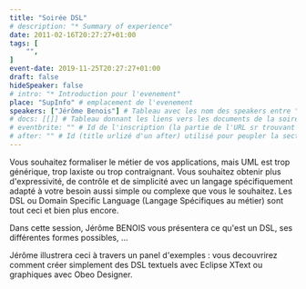 ```yaml
---
title: "Soirée DSL"
# description: "* Summary of experience"
date: 2011-02-16T20:27:27+01:00
tags: [
    "",
]
event-date: 2019-11-25T20:27:27+01:00
draft: false
hideSpeaker: false
# intro: "* Introduction pour l'evenement"
place: "SupInfo" # emplacement de l'evenement
speakers: ["Jérôme Benois"] # Tableau avec les nom des speakers entre " et séparé par des , et doit être identique au titre du speaker enregistré !
# docs: [[]] # Tableau donnant les liens vers les documents de la soirée hors affiche - exemple : [["L'inauguration","http://toursjug.cloud.xwiki.com/xwiki/bin/download/Meetings/20080409/InaugurationToursJUG.pdf"], ["Unitils et Selenium","Unitils-Selenium.pdf"]]
# eventbrite: "" # Id de l'inscription (la partie de l'URL sr trouvant après https://www.eventbrite.fr/e/ )
# after: "" # Id (title urlizé d'un after) utilisé pour peupler la section after d'un evvent (exemple : apside-after-01)
---
```


Vous souhaitez formaliser le métier de vos applications, mais UML est trop générique, trop laxiste ou trop contraignant.
Vous souhaitez obtenir plus d'expressivité, de contrôle et de simplicité avec un langage spécifiquement adapté à votre besoin aussi simple ou complexe que vous le souhaitez.
Les DSL ou Domain Specific Language (Langage Spécifiques au métier) sont tout ceci et bien plus encore.

Dans cette session, Jérôme BENOIS vous présentera ce qu'est un DSL, ses différentes formes possibles, … 

Jérôme illustrera ceci à travers un panel d'exemples : vous decouvrirez comment créer simplement des DSL textuels avec Eclipse XText ou graphiques avec Obeo Designer.